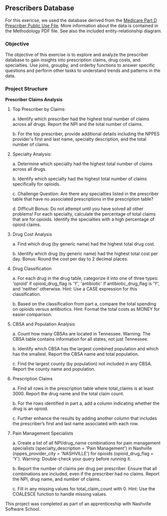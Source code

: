 ## Prescribers Database

For this exericse, we used the database derived from the [Medicare Part D Prescriber Public Use File](https://www.hhs.gov/guidance/document/medicare-provider-utilization-and-payment-data-part-d-prescriber-0). More information about the data is contained in the Methodology PDF file. See also the included entity-relationship diagram.

### Objective
The objective of this exercise is to explore and analyze the prescriber database to gain insights into prescription claims, drug costs, and specialties. Use joins, groupby, and orderby functions to answer specific questions and perform other tasks to understand trends and patterns in the data.

### Project Structure

**Prescriber Claims Analysis**
   
1. Top Prescriber by Claims:
   
     a. Identify which prescriber had the highest total number of claims across all drugs. Report the NPI and the total number of claims.
  
     b. For the top prescriber, provide additional details including the NPPES provider's first and last name, specialty description, and the total number of claims.

  
2. Specialty Analysis:
   
     a. Determine which specialty had the highest total number of claims across all drugs.
  
     b. Identify which specialty had the highest total number of claims specifically for opioids.
  
     c. Challenge Question: Are there any specialties listed in the prescriber table that have no associated prescriptions in the prescription table?
  
     d. Difficult Bonus: Do not attempt until you have solved all other problems! For each specialty, calculate the percentage of total claims that are for opioids. Identify the specialties with a high percentage of opioid claims.
  
3. Drug Cost Analysis
   
     a. Find which drug (by generic name) had the highest total drug cost.
  
     b. Identify which drug (by generic name) had the highest total cost per day. Bonus: Round the cost per day to 2 decimal places.
  
4. Drug Classification
   
     a. For each drug in the drug table, categorize it into one of three types: 'opioid' if opioid_drug_flag is 'Y', 'antibiotic' if antibiotic_drug_flag is 'Y', and 'neither' otherwise. Hint: Use a CASE expression for this classification.
  
     b. Based on the classification from part a, compare the total spending on opioids versus antibiotics. Hint: Format the total costs as MONEY for easier comparison.
  
5. CBSA and Population Analysis
   
     a. Count how many CBSAs are located in Tennessee. Warning: The CBSA table contains information for all states, not just Tennessee.
  
     b. Identify which CBSA has the largest combined population and which has the smallest. Report the CBSA name and total population.
  
     c. Find the largest county (by population) not included in any CBSA. Report the county name and population.
  
6. Prescription Claims
   
     a. Find all rows in the prescription table where total_claims is at least 3000. Report the drug name and the total claim count.
  
     b. For the rows identified in part a, add a column indicating whether the drug is an opioid.
  
     c. Further enhance the results by adding another column that includes the prescriber’s first and last name associated with each row.
  
7. Pain Management Specialists
   
     a. Create a list of all NPI/drug_name combinations for pain management specialists (specialty_description = 'Pain Management') in Nashville (nppes_provider_city = 'NASHVILLE') for opioids (opioid_drug_flag = 'Y'). Warning: Double-check your query before running it.

     b. Report the number of claims per drug per prescriber. Ensure that all combinations are included, even if the prescriber had no claims. Report the NPI, drug name, and number of claims.
  
     c. Fill in any missing values for total_claim_count with 0. Hint: Use the COALESCE function to handle missing values.


This project was completed as part of an apprenticeship with Nashville Software School.
